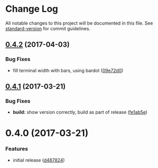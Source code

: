 # Change Log

All notable changes to this project will be documented in this file. See [standard-version](https://github.com/conventional-changelog/standard-version) for commit guidelines.

<a name="0.4.2"></a>
## [0.4.2](https://github.com/avaragado/riw/compare/v0.4.1...v0.4.2) (2017-04-03)


### Bug Fixes

* fill terminal width with bars, using bardot ([09e72d0](https://github.com/avaragado/riw/commit/09e72d0))



<a name="0.4.1"></a>
## [0.4.1](https://github.com/avaragado/riw/compare/v0.4.0...v0.4.1) (2017-03-21)


### Bug Fixes

* **build:** show version correctly, build as part of release ([fe1ab5e](https://github.com/avaragado/riw/commit/fe1ab5e))



<a name="0.4.0"></a>
# 0.4.0 (2017-03-21)


### Features

* initial release ([d487824](https://github.com/avaragado/riw/commit/d487824))
